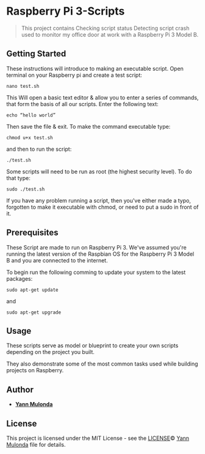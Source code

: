 # Raspberry Pi 3-Scripts

> This project contains Checking script status
> Detecting script crash used to monitor my office door at work with a Raspberry Pi 3 Model B.

## Getting Started

These instructions will introduce to making an executable script.
Open terminal on your Raspberry pi and create a test script:

```
nano test.sh
```

This Will open a basic text editor & allow you to enter a series of commands, that form the basis of all
our scripts. Enter the following text:

```
echo “hello world”
```

Then save the file & exit. To make the command executable type:

```
chmod u+x test.sh
```

and then to run the script:

```
./test.sh
```
Some scripts will need to be run as root (the highest security level). To do that type:

```
sudo ./test.sh
```
If you have any problem running a script, then you've either made a typo, forgotten to make it
executable with chmod, or need to put a sudo in front of it.

## Prerequisites

These Script are made to run on Raspberry Pi 3. We've assumed you're running the latest version
of the Raspbian OS for the Raspberry Pi 3 Model B and you are connected to the internet. 

To begin run the following comming to update your system to the latest packages:

```
sudo apt-get update
```
and

```
sudo apt-get upgrade
```

## Usage

These scripts serve as model or blueprint to create your own scripts depending on the project
you built. 

They also demonstrate some of the most common tasks used while building projects
on Raspberry.

## Author

* **[Yann Mulonda](https://github.com/YannMjl)**

## License

This project is licensed under the MIT License - see the [LICENSE](LICENSE)© [Yann Mulonda](https://github.com/YannMjl) file for details.
